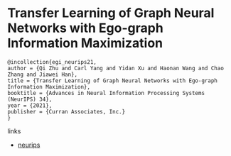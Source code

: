 # Transfer Learning of Graph Neural Networks with Ego-graph Information Maximization

```
@incollection{egi_neurips21,
author = {Qi Zhu and Carl Yang and Yidan Xu and Haonan Wang and Chao Zhang and Jiawei Han},
title = {Transfer Learning of Graph Neural Networks with Ego-graph Information Maximization},
booktitle = {Advances in Neural Information Processing Systems (NeurIPS) 34},
year = {2021},
publisher = {Curran Associates, Inc.}
}
```

links
- [neurips](https://neurips.cc/Conferences/2021/ScheduleMultitrack?event=26736)
